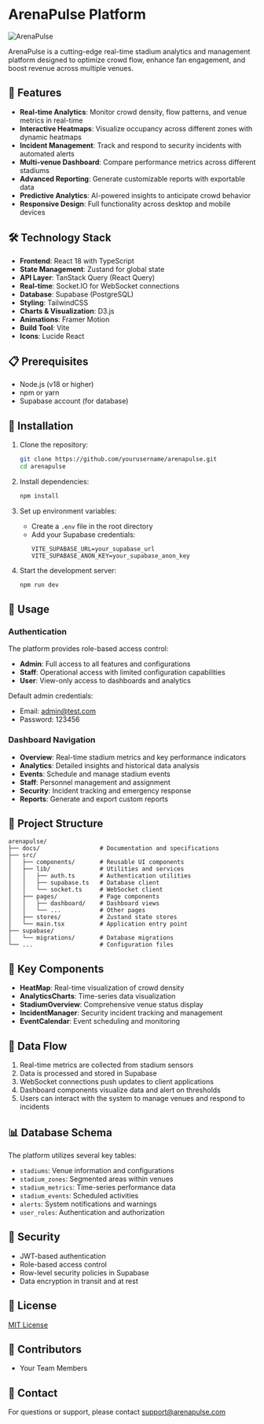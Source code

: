 # ArenaPulse Platform

![ArenaPulse](https://images.unsplash.com/photo-1473976345543-9ffc928e648d?ixlib=rb-1.2.1&auto=format&fit=crop&w=1350&q=80)

ArenaPulse is a cutting-edge real-time stadium analytics and management platform designed to optimize crowd flow, enhance fan engagement, and boost revenue across multiple venues.

## 🚀 Features

- **Real-time Analytics**: Monitor crowd density, flow patterns, and venue metrics in real-time
- **Interactive Heatmaps**: Visualize occupancy across different zones with dynamic heatmaps
- **Incident Management**: Track and respond to security incidents with automated alerts
- **Multi-venue Dashboard**: Compare performance metrics across different stadiums
- **Advanced Reporting**: Generate customizable reports with exportable data
- **Predictive Analytics**: AI-powered insights to anticipate crowd behavior
- **Responsive Design**: Full functionality across desktop and mobile devices

## 🛠️ Technology Stack

- **Frontend**: React 18 with TypeScript
- **State Management**: Zustand for global state
- **API Layer**: TanStack Query (React Query)
- **Real-time**: Socket.IO for WebSocket connections
- **Database**: Supabase (PostgreSQL)
- **Styling**: TailwindCSS
- **Charts & Visualization**: D3.js
- **Animations**: Framer Motion
- **Build Tool**: Vite
- **Icons**: Lucide React

## 📋 Prerequisites

- Node.js (v18 or higher)
- npm or yarn
- Supabase account (for database)

## 🔧 Installation

1. Clone the repository:
   ```bash
   git clone https://github.com/yourusername/arenapulse.git
   cd arenapulse
   ```

2. Install dependencies:
   ```bash
   npm install
   ```

3. Set up environment variables:
   - Create a `.env` file in the root directory
   - Add your Supabase credentials:
     ```
     VITE_SUPABASE_URL=your_supabase_url
     VITE_SUPABASE_ANON_KEY=your_supabase_anon_key
     ```

4. Start the development server:
   ```bash
   npm run dev
   ```

## 🚀 Usage

### Authentication

The platform provides role-based access control:
- **Admin**: Full access to all features and configurations
- **Staff**: Operational access with limited configuration capabilities
- **User**: View-only access to dashboards and analytics

Default admin credentials:
- Email: admin@test.com
- Password: 123456

### Dashboard Navigation

- **Overview**: Real-time stadium metrics and key performance indicators
- **Analytics**: Detailed insights and historical data analysis
- **Events**: Schedule and manage stadium events
- **Staff**: Personnel management and assignment
- **Security**: Incident tracking and emergency response
- **Reports**: Generate and export custom reports

## 📂 Project Structure

```
arenapulse/
├── docs/                 # Documentation and specifications
├── src/
│   ├── components/       # Reusable UI components
│   ├── lib/              # Utilities and services
│   │   ├── auth.ts       # Authentication utilities
│   │   ├── supabase.ts   # Database client
│   │   └── socket.ts     # WebSocket client
│   ├── pages/            # Page components
│   │   ├── dashboard/    # Dashboard views
│   │   └── ...           # Other pages
│   ├── stores/           # Zustand state stores
│   └── main.tsx          # Application entry point
├── supabase/
│   └── migrations/       # Database migrations
└── ...                   # Configuration files
```

## 🧪 Key Components

- **HeatMap**: Real-time visualization of crowd density
- **AnalyticsCharts**: Time-series data visualization
- **StadiumOverview**: Comprehensive venue status display
- **IncidentManager**: Security incident tracking and management
- **EventCalendar**: Event scheduling and monitoring

## 🔄 Data Flow

1. Real-time metrics are collected from stadium sensors
2. Data is processed and stored in Supabase
3. WebSocket connections push updates to client applications
4. Dashboard components visualize data and alert on thresholds
5. Users can interact with the system to manage venues and respond to incidents

## 📊 Database Schema

The platform utilizes several key tables:
- `stadiums`: Venue information and configurations
- `stadium_zones`: Segmented areas within venues
- `stadium_metrics`: Time-series performance data
- `stadium_events`: Scheduled activities
- `alerts`: System notifications and warnings
- `user_roles`: Authentication and authorization

## 🔐 Security

- JWT-based authentication
- Role-based access control
- Row-level security policies in Supabase
- Data encryption in transit and at rest

## 📝 License

[MIT License](LICENSE)

## 👥 Contributors

- Your Team Members

## 📧 Contact

For questions or support, please contact [support@arenapulse.com](mailto:support@arenapulse.com)